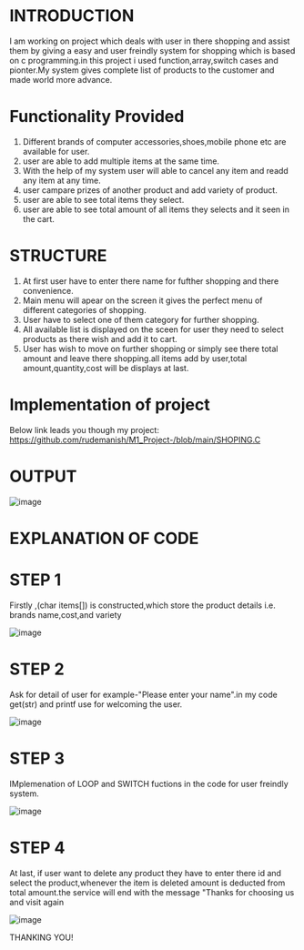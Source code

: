 # INTRODUCTION
I am working on project which deals with user in there shopping and assist them by giving a easy and user freindly system for shopping which is based on c programming.in this project i used function,array,switch cases and pionter.My system gives complete list of products to the customer and made world more advance.

# Functionality Provided
1. Different brands of computer accessories,shoes,mobile phone etc are available for user.  
2. user are able to add multiple items at the same time.
3. With the help of my system user will able to cancel any item and readd any item at any time.
4. user campare prizes of another product and add variety of product.
5. user are able to see total items they select.
6. user are able to see total amount of all items they selects and it seen in the cart.

# STRUCTURE
1. At first user have to enter there name for fufther shopping and there convenience.
2. Main menu will apear on the screen it gives the perfect menu of different categories of shopping.
3. User have to select one of them category for further shopping.
4. All available list is displayed on the sceen for user they need to select products as there wish and add it to cart.
5. User has wish to move on further shopping or simply see there total amount and leave there shopping.all items add by user,total amount,quantity,cost will be displays at last.

# Implementation of project
Below link leads you though my project:
https://github.com/rudemanish/M1_Project-/blob/main/SHOPING.C

# OUTPUT
![image](https://user-images.githubusercontent.com/101269445/161295797-e0052c4f-e0b7-4eca-8a0a-718649b1ca68.png)

# EXPLANATION OF CODE
# STEP 1
Firstly ,(char items[]) is constructed,which store the product details i.e. brands name,cost,and variety

![image](https://user-images.githubusercontent.com/101269445/161297389-9081836c-5a2a-4e67-af55-98a80a2ab32f.png)

# STEP 2
Ask  for detail of user for example-"Please enter your name".in my code get(str) and printf use for welcoming the user.

![image](https://user-images.githubusercontent.com/101269445/161299150-9b77fe64-e770-4968-a056-b402f4b83817.png)

# STEP 3
IMplemenation of LOOP and SWITCH fuctions in the code for user freindly system.

![image](https://user-images.githubusercontent.com/101269445/161299919-bacbb6dd-8c82-4654-ae71-4e895ce68084.png)

# STEP 4
At last, if user want to delete any product they have to enter there id and select the product,whenever the item is deleted amount is deducted from total amount.the service will end with the message "Thanks for choosing us and visit again 

![image](https://user-images.githubusercontent.com/101269445/161300820-55fd463a-5ea1-48e7-9672-c48ca929e201.png)


THANKING YOU!


